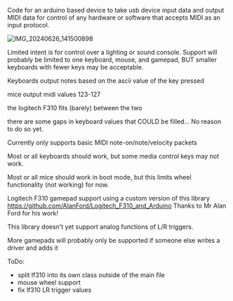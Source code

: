 Code for an arduino based device to take usb device input data and output MIDI data for control of any hardware or software that accepts MIDI as an input protocol.

![IMG_20240626_141500898](https://github.com/Cybirbug/Arduino-USB-to-MIDI/assets/41763278/6c9e35b6-fa16-49a8-8ebd-f4a89f08e6a5)

Limited intent is for control over a lighting or sound console. Support will probably be limited to one keyboard, mouse, and gamepad, BUT smaller keyboards with fewer keys may be acceptable.

Keyboards output notes based on the ascii value of the key pressed

mice output midi values 123-127

the logitech F310 fits (barely) between the two

there are some gaps in keyboard values that COULD be filled... No reason to do so yet.

Currently only supports basic MIDI note-on/note/velocity packets

Most or all keyboards should work, but some media control keys may not work.

Most or all mice should work in boot mode, but this limits wheel functionality (not working) for now.

Logitech F310 gamepad support using a custom version of this library https://github.com/AlanFord/Logitech_F310_and_Arduino Thanks to Mr Alan Ford for his work!

This library doesn't yet support analog functions of L/R triggers.

More gamepads will probably only be supported if someone else writes a driver and adds it


ToDo: 
- split lf310 into its own class outside of the main file
- mouse wheel support
- fix lf310 LR trigger values

